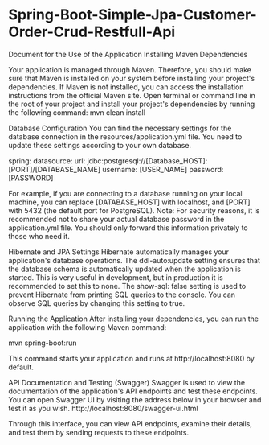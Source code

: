 # Spring-Boot-Simple-Jpa-Customer-Order-Crud-Restfull-Api
Document for the Use of the Application
Installing Maven Dependencies

Your application is managed through Maven. Therefore, you should make sure that Maven is installed on your system before installing your project's dependencies. If Maven is not installed, you can access the installation instructions from the official Maven site.
Open terminal or command line in the root of your project and install your project's dependencies by running the following command:
mvn clean install

Database Configuration
You can find the necessary settings for the database connection in the resources/application.yml file. You need to update these settings according to your own database.

spring:
   datasource:
     url: jdbc:postgresql://[Database_HOST]:[PORT]/[DATABASE_NAME]
     username: [USER_NAME]
     password: [PASSWORD]

For example, if you are connecting to a database running on your local machine, you can replace [DATABASE_HOST] with localhost, and [PORT] with 5432 (the default port for PostgreSQL).
Note: For security reasons, it is recommended not to share your actual database password in the application.yml file. You should only forward this information privately to those who need it.

Hibernate and JPA Settings
Hibernate automatically manages your application's database operations. The ddl-auto:update setting ensures that the database schema is automatically updated when the application is started. This is very useful in development, but in production it is recommended to set this to none.
The show-sql: false setting is used to prevent Hibernate from printing SQL queries to the console. You can observe SQL queries by changing this setting to true.

Running the Application
After installing your dependencies, you can run the application with the following Maven command:

mvn spring-boot:run

This command starts your application and runs at http://localhost:8080 by default.




API Documentation and Testing (Swagger)
Swagger is used to view the documentation of the application's API endpoints and test these endpoints.
You can open Swagger UI by visiting the address below in your browser and test it as you wish.
http://localhost:8080/swagger-ui.html

Through this interface, you can view API endpoints, examine their details, and test them by sending requests to these endpoints.
